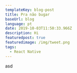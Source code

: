 ```yaml
---
templateKey: blog-post
title: Pra não bugar
baseUrl: blog
language: pt
date: 2019-10-03T11:50:33.966Z
description: Hi
featuredpost: true
featuredimage: /img/tweet.png
tags:
  - React Native
---
```

asd
